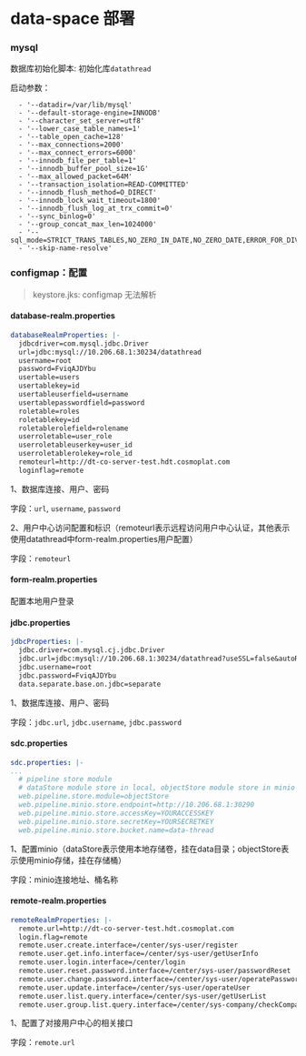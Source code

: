 # data-space 部署

### mysql

数据库初始化脚本: 初始化库`datathread`

启动参数：
```shell
  - '--datadir=/var/lib/mysql'
  - '--default-storage-engine=INNODB'
  - '--character_set_server=utf8'
  - '--lower_case_table_names=1'
  - '--table_open_cache=128'
  - '--max_connections=2000'
  - '--max_connect_errors=6000'
  - '--innodb_file_per_table=1'
  - '--innodb_buffer_pool_size=1G'
  - '--max_allowed_packet=64M'
  - '--transaction_isolation=READ-COMMITTED'
  - '--innodb_flush_method=O_DIRECT'
  - '--innodb_lock_wait_timeout=1800'
  - '--innodb_flush_log_at_trx_commit=0'
  - '--sync_binlog=0'
  - '--group_concat_max_len=1024000'
  - '--sql_mode=STRICT_TRANS_TABLES,NO_ZERO_IN_DATE,NO_ZERO_DATE,ERROR_FOR_DIVISION_BY_ZERO,NO_AUTO_CREATE_USER,NO_ENGINE_SUBSTITUTION'
  - '--skip-name-resolve'
```


### configmap：配置

> keystore.jks: configmap 无法解析

#### database-realm.properties

```yaml
databaseRealmProperties: |-
  jdbcdriver=com.mysql.jdbc.Driver
  url=jdbc:mysql://10.206.68.1:30234/datathread
  username=root
  password=FviqAJDYbu
  usertable=users
  usertablekey=id
  usertableuserfield=username
  usertablepasswordfield=password
  roletable=roles
  roletablekey=id
  roletablerolefield=rolename
  userroletable=user_role
  userroletableuserkey=user_id
  userroletablerolekey=role_id
  remoteurl=http://dt-co-server-test.hdt.cosmoplat.com
  loginflag=remote
```

1、数据库连接、用户、密码

字段：`url`, `username`, `password`

2、用户中心访问配置和标识（remoteurl表示远程访问用户中心认证，其他表示使用datathread中form-realm.properties用户配置）

字段：`remoteurl`

#### form-realm.properties

配置本地用户登录

#### jdbc.properties

```yaml
jdbcProperties: |-
  jdbc.driver=com.mysql.cj.jdbc.Driver
  jdbc.url=jdbc:mysql://10.206.68.1:30234/datathread?useSSL=false&autoReconnect=true&serverTimezone=GMT%2B8&rewriteBatchedStatements=true
  jdbc.username=root
  jdbc.password=FviqAJDYbu
  data.separate.base.on.jdbc=separate
```

1、数据库连接、用户、密码

字段：`jdbc.url`, `jdbc.username`, `jdbc.password`

#### sdc.properties

```yaml
sdc.properties: |-
...
  # pipeline store module
  # dataStore module store in local, objectStore module store in minio
  web.pipeline.store.module=objectStore
  web.pipeline.minio.store.endpoint=http://10.206.68.1:30290
  web.pipeline.minio.store.accessKey=YOURACCESSKEY
  web.pipeline.minio.store.secretKey=YOURSECRETKEY
  web.pipeline.minio.store.bucket.name=data-thread
```

1、配置minio（dataStore表示使用本地存储卷，挂在data目录；objectStore表示使用minio存储，挂在存储桶）

字段：minio连接地址、桶名称

#### remote-realm.properties

```yaml
remoteRealmProperties: |-
  remote.url=http://dt-co-server-test.hdt.cosmoplat.com
  login.flag=remote
  remote.user.create.interface=/center/sys-user/register
  remote.user.get.info.interface=/center/sys-user/getUserInfo
  remote.user.login.interface=/center/login
  remote.user.reset.password.interface=/center/sys-user/passwordReset
  remote.user.change.password.interface=/center/sys-user/operatePassword
  remote.user.update.interface=/center/sys-user/operateUser
  remote.user.list.query.interface=/center/sys-user/getUserList
  remote.user.group.list.query.interface=/center/sys-company/checkCompany
```

1、配置了对接用户中心的相关接口

字段：`remote.url`
